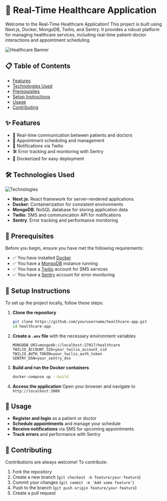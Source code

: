 # 🏥 Real-Time Healthcare Application

Welcome to the Real-Time Healthcare Application! This project is built using Next.js, Docker, MongoDB, Twilio, and Sentry. It provides a robust platform for managing healthcare services, including real-time patient-doctor interactions and appointment scheduling.

![Healthcare Banner](https://source.unsplash.com/random/800x200?healthcare)

## 📋 Table of Contents

- [Features](#features)
- [Technologies Used](#technologies-used)
- [Prerequisites](#prerequisites)
- [Setup Instructions](#setup-instructions)
- [Usage](#usage)
- [Contributing](#contributing)


## ✨ Features

- 🔄 Real-time communication between patients and doctors
- 📅 Appointment scheduling and management
- 📲 Notifications via Twilio
- 🛠️ Error tracking and monitoring with Sentry
- 🐳 Dockerized for easy deployment

## 🛠️ Technologies Used

![Technologies](https://source.unsplash.com/random/800x200?technology)

- **Next.js**: React framework for server-rendered applications
- **Docker**: Containerization for consistent environments
- **MongoDB**: NoSQL database for storing application data
- **Twilio**: SMS and communication API for notifications
- **Sentry**: Error tracking and performance monitoring

## 🛑 Prerequisites

Before you begin, ensure you have met the following requirements:

- ✅ You have installed [Docker](https://www.docker.com/get-started)
- ✅ You have a [MongoDB](https://www.mongodb.com/) instance running
- ✅ You have a [Twilio](https://www.twilio.com/) account for SMS services
- ✅ You have a [Sentry](https://sentry.io/) account for error monitoring

## 🚀 Setup Instructions

To set up the project locally, follow these steps:

1. **Clone the repository**
    ```bash
    git clone https://github.com/yourusername/healthcare-app.git
    cd healthcare-app
    ```

2. **Create a `.env` file** with the necessary environment variables
    ```env
    MONGODB_URI=mongodb://localhost:27017/healthcare
    TWILIO_ACCOUNT_SID=your_twilio_account_sid
    TWILIO_AUTH_TOKEN=your_twilio_auth_token
    SENTRY_DSN=your_sentry_dsn
    ```

3. **Build and run the Docker containers**
    ```bash
    docker-compose up --build
    ```

4. **Access the application**
    Open your browser and navigate to `http://localhost:3000`

## 📖 Usage

- **Register and login** as a patient or doctor
- **Schedule appointments** and manage your schedule
- **Receive notifications** via SMS for upcoming appointments
- **Track errors** and performance with Sentry



## 🤝 Contributing

Contributions are always welcome! To contribute:

1. Fork the repository
2. Create a new branch (`git checkout -b feature/your-feature`)
3. Commit your changes (`git commit -m 'Add some feature'`)
4. Push to the branch (`git push origin feature/your-feature`)
5. Create a pull request


